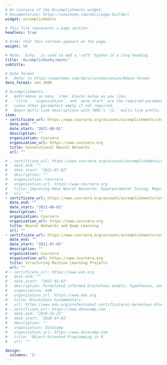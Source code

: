 ```yaml
---
# An instance of the Accomplishments widget.
# Documentation: https://wowchemy.com/docs/page-builder/
widget: accomplishments

# This file represents a page section.
headless: true

# Order that this section appears on the page.
weight: 50

# Note: `&shy;` is used to add a 'soft' hyphen in a long heading.
title: 'Accomplish&shy;ments'
subtitle:

# Date format
#   Refer to https://wowchemy.com/docs/customization/#date-format
date_format: Jan 2006

# Accomplishments.
#   Add/remove as many `item` blocks below as you like.
#   `title`, `organization`, and `date_start` are the required parameters.
#   Leave other parameters empty if not required.
#   Begin multi-line descriptions with YAML's `|2-` multi-line prefix.
item:
- certificate_url: https://www.coursera.org/account/accomplishments/certificate/834YQD7ANRQP
  date_end: ""
  date_start: "2021-08-01"
  description: ""
  organization: Coursera
  organization_url: https://www.coursera.org
  title: Convolutional Neural Networks
  url: ""

# - certificate_url: https://www.coursera.org/account/accomplishments/certificate/PCM9SJEJ3TZ3
#   date_end: ""
#   date_start: "2021-07-01"
#   description: ""
#   organization: Coursera
#   organization_url: https://www.coursera.org
#   title: Improving Deep Neural Networks: Hyperparameter Tuning, Regularization and Optimization
#   url: ""
- certificate_url: https://www.coursera.org/account/accomplishments/certificate/UW97TNYWAMQV
  date_end: ""
  date_start: "2021-06-01"
  description: ""
  organization: Coursera
  organization_url: https://www.coursera.org
  title: Neural Networks and Deep Learning
  url: ""
- certificate_url: https://www.coursera.org/account/accomplishments/certificate/PPHLMK3JN842
  date_end: ""
  date_start: "2021-07-01"
  description: ""
  organization: Coursera
  organization_url: https://www.coursera.org
  title: Structuring Machine Learning Projects
  url: ""
# - certificate_url: https://www.edx.org
#   date_end: ""
#   date_start: "2021-01-01"
#   description: Formulated informed blockchain models, hypotheses, and use cases.
#   organization: edX
#   organization_url: https://www.edx.org
#   title: Blockchain Fundamentals
#   url: https://www.edx.org/professional-certificate/uc-berkeleyx-blockchain-fundamentals
# - certificate_url: https://www.datacamp.com
#   date_end: "2020-12-21"
#   date_start: "2020-07-01"
#   description: ""
#   organization: DataCamp
#   organization_url: https://www.datacamp.com
#   title: 'Object-Oriented Programming in R'
#   url: ""

design:
  columns: '2' 
---
```

